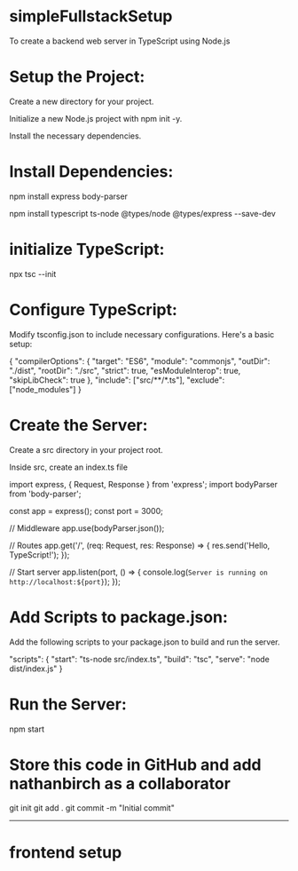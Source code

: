 # simpleFullstackSetup
To create a backend web server in TypeScript using Node.js
# Setup the Project:
Create a new directory for your project.

Initialize a new Node.js project with npm init -y.

Install the necessary dependencies.

# Install Dependencies:
npm install express body-parser

npm install typescript ts-node @types/node @types/express --save-dev

# initialize TypeScript:

npx tsc --init

# Configure TypeScript:
Modify tsconfig.json to include necessary configurations. Here's a basic setup:

{
  "compilerOptions": {
    "target": "ES6",
    "module": "commonjs",
    "outDir": "./dist",
    "rootDir": "./src",
    "strict": true,
    "esModuleInterop": true,
    "skipLibCheck": true
  },
  "include": ["src/**/*.ts"],
  "exclude": ["node_modules"]
}

# Create the Server:
Create a src directory in your project root.

Inside src, create an index.ts file

import express, { Request, Response } from 'express';
import bodyParser from 'body-parser';

const app = express();
const port = 3000;

// Middleware
app.use(bodyParser.json());

// Routes
app.get('/', (req: Request, res: Response) => {
  res.send('Hello, TypeScript!');
});

// Start server
app.listen(port, () => {
  console.log(`Server is running on http://localhost:${port}`);
});

# Add Scripts to package.json:

Add the following scripts to your package.json to build and run the server.

"scripts": {
  "start": "ts-node src/index.ts",
  "build": "tsc",
  "serve": "node dist/index.js"
}

# Run the Server:

npm start

# Store this code in GitHub and add nathanbirch as a collaborator
git init
git add .
git commit -m "Initial commit"


-----------

# frontend setup


